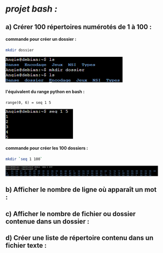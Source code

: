 # *projet bash :*

## a) Crérer 100 répertoires numérotés de 1 à 100 :

#### commande pour créer un dossier :

```sh
mkdir dossier
```
<img src="https://raw.githubusercontent.com/Antoine-pa/mini-projets-NSI/master/mkdir_command.PNG" />

#### l'équivalent du range python en bash :
```
range(0, 6) = seq 1 5
```
<img src="https://raw.githubusercontent.com/Antoine-pa/mini-projets-NSI/master/seq_command.PNG" />

#### commande pour créer les 100 dossiers :

```sh
mkdir `seq 1 100`
```
<img src="https://raw.githubusercontent.com/Antoine-pa/mini-projets-NSI/master/mkdir_100.PNG" />

## b) Afficher le nombre de ligne où apparaît un mot :

## c) Afficher le nombre de fichier ou dossier contenue dans un dossier :

## d) Créer une liste de répertoire contenu dans un fichier texte :
